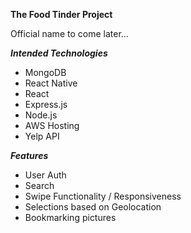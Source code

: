 **The Food Tinder Project**

Official name to come later...

***Intended Technologies***
- MongoDB
- React Native
- React
- Express.js
- Node.js 
- AWS Hosting
- Yelp API

***Features***
- User Auth
- Search 
- Swipe Functionality / Responsiveness
- Selections based on Geolocation
- Bookmarking pictures 




